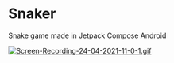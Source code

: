 # Snaker
Snake game made in Jetpack Compose Android 

[![Screen-Recording-24-04-2021-11-0-1.gif](https://s3.gifyu.com/images/Screen-Recording-24-04-2021-11-0-1.gif)](https://gifyu.com/image/tCrS)
